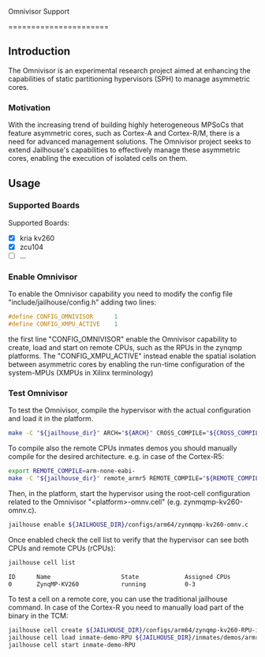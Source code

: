 Omnivisor Support

======================

Introduction
------------

The Omnivisor is an experimental research project aimed at enhancing the 
capabilities of static partitioning hypervisors (SPH) to manage asymmetric 
cores.

### Motivation
With the increasing trend of building highly heterogeneous MPSoCs that feature
asymmetric cores, such as Cortex-A and Cortex-R/M, there is a need for advanced
management solutions. The Omnivisor project seeks to extend Jailhouse's capabilities
to effectively manage these asymmetric cores, enabling the execution of isolated
cells on them.

Usage
-----

### Supported Boards
Supported Boards:

- [x] kria kv260
- [x] zcu104
- [ ] ...

### Enable Omnivisor
To enable the Omnivisor capability you need to modify the config file
"include/jailhouse/config.h" adding two lines: 

```c
#define CONFIG_OMNIVISOR      1
#define CONFIG_XMPU_ACTIVE    1
```

the first line "CONFIG_OMNIVISOR" enable the Omnivisor capability to 
create, load and start on remote CPUs, such as the RPUs in the zynqmp
platforms. The "CONFIG_XMPU_ACTIVE" instead enable the spatial isolation
between asymmetric cores by enabling the run-time configuration of the
system-MPUs (XMPUs in Xilinx terminology)

### Test Omnivisor
To test the Omnivisor, compile the hypervisor with the actual configuration
and load it in the platform. 

```sh
make -C "${jailhouse_dir}" ARCH="${ARCH}" CROSS_COMPILE="${CROSS_COMPILE}" KDIR="${linux_dir}" 
```

To compile also the remote CPUs inmates demos you should manually compile for
the desired architecture. e.g. in case of the Cortex-R5: 

```sh
export REMOTE_COMPILE=arm-none-eabi-
make -C "${jailhouse_dir}" remote_armr5 REMOTE_COMPILE="${REMOTE_COMPILE}" 
```

Then, in the platform, start the hypervisor using the root-cell configuration 
related to the Omnivisor "\<platform\>-omnv.cell" (e.g. zynmqmp-kv260-omnv.c).

```sh
jailhouse enable ${JAILHOUSE_DIR}/configs/arm64/zynmqmp-kv260-omnv.c
```

Once enabled check the cell list to verify that the hypervisor can see both
CPUs and remote CPUs (rCPUs): 

```sh
jailhouse cell list

ID      Name                    State             Assigned CPUs           Assigned rCPUs          Failed CPUs             
0       ZynqMP-KV260            running           0-3                     0-2   
```

To test a cell on a remote core, you can use the traditional jailhouse command.
In case of the Cortex-R you need to manually load part of the binary in the TCM:

```sh
jailhouse cell create ${JAILHOUSE_DIR}/configs/arm64/zynqmp-kv260-RPU-inmate-demo.cell
jailhouse cell load inmate-demo-RPU ${JAILHOUSE_DIR}/inmates/demos/armr5/baremetal-demo_tcm.bin -a 0xffe00000 ${JAILHOUSE_DIR}/inmates/demos/armr5/baremetal-demo.bin
jailhouse cell start inmate-demo-RPU
```
